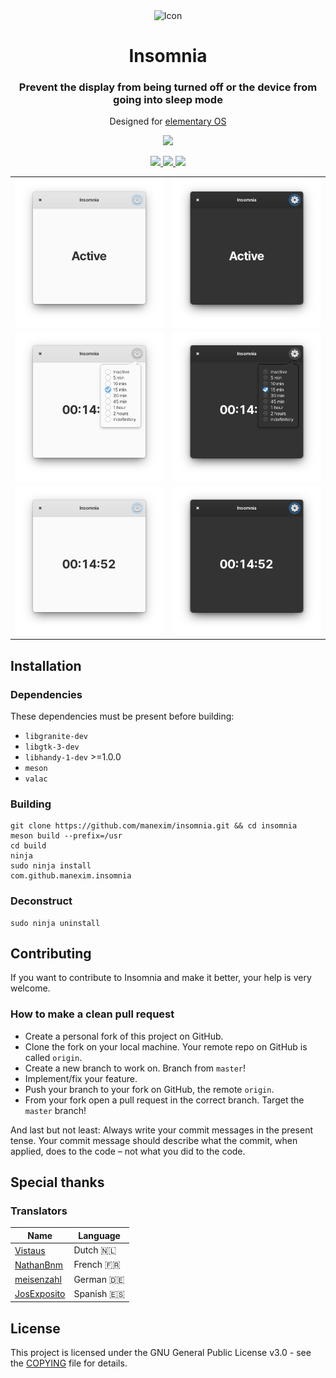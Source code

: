 <div align="center">
  <span align="center"> <img width="80" height="80" class="center" src="data/icons/128/com.github.manexim.insomnia.svg" alt="Icon"></span>
  <h1 align="center">Insomnia</h1>
  <h3 align="center">Prevent the display from being turned off or the device from going into sleep mode</h3>
  <p align="center">Designed for <a href="https://elementary.io">elementary OS</a></p>
</div>

<p align="center">
  <a href="https://appcenter.elementary.io/com.github.manexim.insomnia" target="_blank">
    <img src="https://appcenter.elementary.io/badge.svg">
  </a>
</p>

<p align="center">
  <a href="https://github.com/manexim/insomnia/actions/workflows/main.yml">
    <img src="https://github.com/manexim/insomnia/workflows/CI/badge.svg">
  </a>
  <a href="https://github.com/manexim/insomnia/releases/">
    <img src="https://img.shields.io/github/release/manexim/insomnia.svg">
  </a>
  <a href="https://github.com/manexim/insomnia/blob/master/COPYING">
    <img src="https://img.shields.io/github/license/manexim/insomnia.svg">
  </a>
</p>

<p align="center">
  <table>
    <tr>
      <td>
        <img src="data/screenshots/000.png">
      </td>
      <td>
        <img src="data/screenshots/000-dark.png">
      </td>
    </tr>
    <tr>
      <td>
        <img src="data/screenshots/001.png">
      </td>
      <td>
        <img src="data/screenshots/001-dark.png">
      </td>
    </tr>
    <tr>
      <td>
        <img src="data/screenshots/002.png">
      </td>
      <td>
        <img src="data/screenshots/002-dark.png">
      </td>
    </tr>
  </table>
</p>

## Installation

### Dependencies

These dependencies must be present before building:

-   `libgranite-dev`
-   `libgtk-3-dev`
-   `libhandy-1-dev` >=1.0.0
-   `meson`
-   `valac`

### Building

```
git clone https://github.com/manexim/insomnia.git && cd insomnia
meson build --prefix=/usr
cd build
ninja
sudo ninja install
com.github.manexim.insomnia
```

### Deconstruct

```
sudo ninja uninstall
```

## Contributing

If you want to contribute to Insomnia and make it better, your help is very welcome.

### How to make a clean pull request

-   Create a personal fork of this project on GitHub.
-   Clone the fork on your local machine. Your remote repo on GitHub is called `origin`.
-   Create a new branch to work on. Branch from `master`!
-   Implement/fix your feature.
-   Push your branch to your fork on GitHub, the remote `origin`.
-   From your fork open a pull request in the correct branch. Target the `master` branch!

And last but not least: Always write your commit messages in the present tense.
Your commit message should describe what the commit, when applied, does to the code – not what you did to the code.

## Special thanks

### Translators

| Name                                            | Language   |
| ----------------------------------------------- | ---------- |
| [Vistaus](https://github.com/Vistaus)           | Dutch 🇳🇱   |
| [NathanBnm](https://github.com/NathanBnm)       | French 🇫🇷  |
| [meisenzahl](https://github.com/meisenzahl)     | German 🇩🇪  |
| [JosExposito](https://github.com/JoseExposito)  | Spanish 🇪🇸 |

## License

This project is licensed under the GNU General Public License v3.0 - see the [COPYING](COPYING) file for details.
